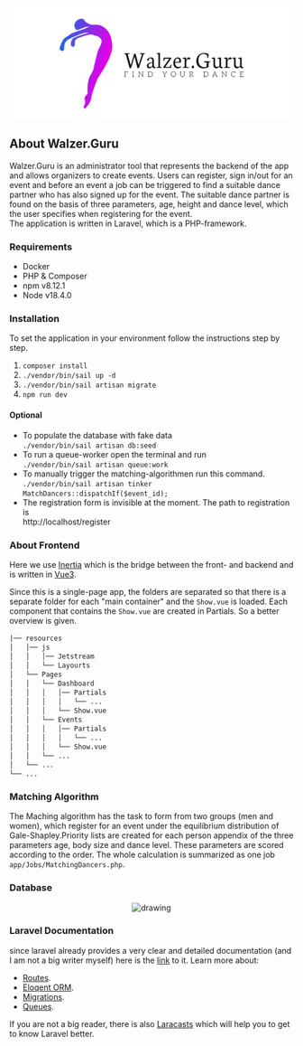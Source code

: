 <p align="center" style="max-height:200px; overflow: hidden; display: flex; align-items: center; justify-content: 
center;">
  <img src="cover.png" alt="drawing" style="height:200px; "/>
</p>

## About Walzer.Guru
Walzer.Guru is an administrator tool that represents the backend of
the app and allows organizers to create events. Users can register,
sign in/out for an event and before an event a job can be triggered
to find a suitable dance partner who has also signed up for the event.
The suitable dance partner is found on the basis of three parameters, age,
height and dance level, which the user specifies when registering for the event.
<br>
The application is written in Laravel, which is a PHP-framework.
### Requirements
- Docker
- PHP & Composer
- npm v8.12.1
- Node v18.4.0
### Installation
To set the application in your environment follow the instructions step by step.

1. ```composer install```
2. ```./vendor/bin/sail up -d```
3. ```./vendor/bin/sail artisan migrate```
4. ```npm run dev```

#### Optional
- To populate the database with fake data<br>```./vendor/bin/sail artisan db:seed```
- To run a queue-worker open the terminal and run<br>```./vendor/bin/sail artisan queue:work```
- To manually trigger the matching-algorithmen run this command.
  <br>```./vendor/bin/sail artisan tinker```
  <br>```MatchDancers::dispatchIf($event_id);```
- The registration form is invisible at the moment. The path to registration is<br>http://localhost/register

### About Frontend
Here we use [Inertia](https://inertiajs.com) which is the bridge between the front- and backend and is written in 
[Vue3](https://vuejs.org/guide/introduction.html).

Since this is a single-page app, the folders are separated so 
that there is a separate folder for each "main container" and the ```Show.vue``` is loaded. Each component that 
contains the ```Show.vue``` are created in Partials. So a better overview is given.

```
|── resources
│   │── js
│   │   │── Jetstream
│   │   └── Layourts
│   └── Pages
│   │   └── Dashboard
│   │   │   │── Partials
│   │   │   │   └── ...
│   │   │   └── Show.vue
│   │   └── Events
│   │   │   │── Partials
│   │   │   │   └── ...
│   │   │   └── Show.vue
│   │   └── ...
│   └── ...
└── ...
```

### Matching Algorithm
The Maching algorithm has the task to form from two groups (men and women), which register for an event under the 
equilibrium distribution of Gale-Shapley.Priority lists are created for each person appendix of the three parameters age, body size and dance level. These 
parameters are scored according to the order. The whole calculation is summarized as one job 
```app/Jobs/MatchingDancers.php```.

### Database 

<p align="center" style="overflow: hidden; display: flex; align-items: center; justify-content: 
center;">
  <img src=UML_Database.png alt="drawing"/>
</p>

### Laravel Documentation
since laravel already provides a very clear and detailed documentation (and I am not a big writer myself) here is 
the [link](https://laravel.com/docs) to it. Learn more about: 
- [Routes](https://laravel.com/docs/routing).
- [Eloqent ORM](https://laravel.com/docs/eloquent).
- [Migrations](https://laravel.com/docs/migrations).
- [Queues](https://laravel.com/docs/queues).

If you are not a big reader, there is also [Laracasts](https://laracasts.com) which will help you to get to know Laravel better.

